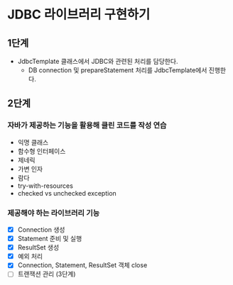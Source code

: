 # JDBC 라이브러리 구현하기

## 1단계
- JdbcTemplate 클래스에서 JDBC와 관련된 처리를 담당한다.
  - DB connection 및 prepareStatement 처리를 JdbcTemplate에서 진행한다.

## 2단계

### 자바가 제공하는 기능을 활용해 클린 코드를 작성 연습
- 익명 클래스
- 함수형 인터페이스
- 제네릭
- 가변 인자
- 람다
- try-with-resources
- checked vs unchecked exception

### 제공해야 하는 라이브러리 기능
  - [X] Connection 생성
  - [X] Statement 준비 및 실행
  - [X] ResultSet 생성
  - [X] 예외 처리
  - [X] Connection, Statement, ResultSet 객체 close
  - [ ] 트랜잭션 관리 (3단계)